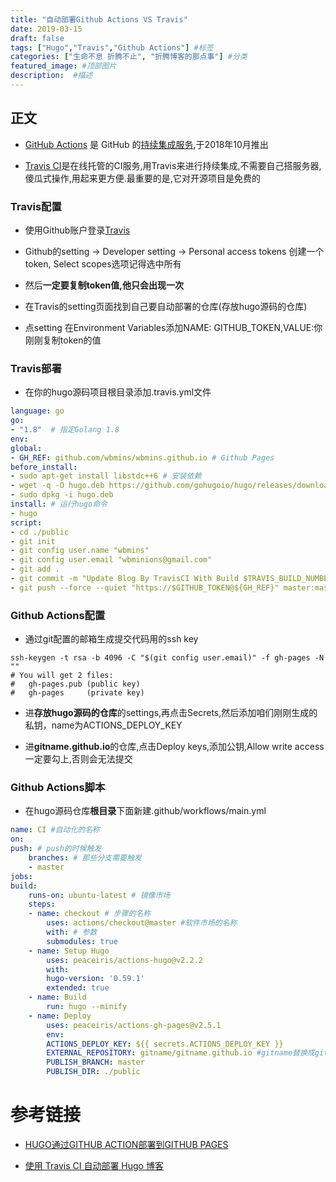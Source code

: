 ```yaml
---
title: "自动部署Github Actions VS Travis"
date: 2019-03-15
draft: false
tags: ["Hugo","Travis","Github Actions"] #标签
categories: ["生命不息 折腾不止", "折腾博客的那点事"] #分类
featured_image: #顶部图片
description:  #描述
---
```

## 正文

- [GitHub Actions](https://github.com/features/actions) 是 GitHub 的[持续集成服务](http://www.ruanyifeng.com/blog/2015/09/continuous-integration.html),于2018年10月推出

- [Travis CI](https://travis-ci.org/)是在线托管的CI服务,用Travis来进行持续集成,不需要自己搭服务器,傻瓜式操作,用起来更方便.最重要的是,它对开源项目是免费的

### **Travis配置**

- 使用Github账户登录[Travis](https://travis-ci.org/)

- Github的setting -> Developer setting -> Personal access tokens 创建一个token, Select scopes选项记得选中所有

- 然后**一定要复制token值,他只会出现一次**

- 在Travis的setting页面找到自己要自动部署的仓库(存放hugo源码的仓库)

- 点setting 在Environment Variables添加NAME: GITHUB_TOKEN,VALUE:你刚刚复制token的值

### **Travis部署**

- 在你的hugo源码项目根目录添加.travis.yml文件
```yaml
language: go
go:
- "1.8"  # 指定Golang 1.8
env:
global:
- GH_REF: github.com/wbmins/wbmins.github.io # Github Pages
before_install:
- sudo apt-get install libstdc++6 # 安装依赖
- wget -q -O hugo.deb https://github.com/gohugoio/hugo/releases/download/v0.55.6/hugo_extended_0.55.6_Linux-64bit.deb # 安装 hugo （version: v0.54.0）
- sudo dpkg -i hugo.deb
install: # 运行hugo命令
- hugo
script:
- cd ./public
- git init
- git config user.name "wbmins"
- git config user.email "wbminions@gmail.com"
- git add .
- git commit -m "Update Blog By TravisCI With Build $TRAVIS_BUILD_NUMBER"
- git push --force --quiet "https://$GITHUB_TOKEN@${GH_REF}" master:master  # Github Pages
```

### **Github Actions配置**

- 通过git配置的邮箱生成提交代码用的ssh key
```shell
ssh-keygen -t rsa -b 4096 -C "$(git config user.email)" -f gh-pages -N ""
# You will get 2 files:
#   gh-pages.pub (public key)
#   gh-pages     (private key)
```
- 进**存放hugo源码的仓库**的settings,再点击Secrets,然后添加咱们刚刚生成的私钥，name为ACTIONS_DEPLOY_KEY

- 进**gitname.github.io**的仓库,点击Deploy keys,添加公钥,Allow write access一定要勾上,否则会无法提交

### **Github Actions脚本**

- 在hugo源码仓库**根目录**下面新建.github/workflows/main.yml
```yaml
name: CI #自动化的名称
on:
push: # push的时候触发
    branches: # 那些分支需要触发
    - master
jobs:
build:
    runs-on: ubuntu-latest # 镜像市场
    steps:
    - name: checkout # 步骤的名称
        uses: actions/checkout@master #软件市场的名称
        with: # 参数
        submodules: true
    - name: Setup Hugo
        uses: peaceiris/actions-hugo@v2.2.2
        with:
        hugo-version: '0.59.1'
        extended: true
    - name: Build
        run: hugo --minify
    - name: Deploy
        uses: peaceiris/actions-gh-pages@v2.5.1
        env:
        ACTIONS_DEPLOY_KEY: ${{ secrets.ACTIONS_DEPLOY_KEY }}
        EXTERNAL_REPOSITORY: gitname/gitname.github.io #gitname替换成github用户名
        PUBLISH_BRANCH: master
        PUBLISH_DIR: ./public
```
# 参考链接

- [HUGO通过GITHUB ACTION部署到GITHUB PAGES](https://tianhui.xin/blog/2019/11/17/hugousegithubactionstopages/)

- [使用 Travis CI 自动部署 Hugo 博客](https://mogeko.me/2018/028/)